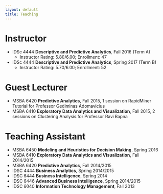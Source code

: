```yaml
---
layout: default
title: Teaching
---
```


# Instructor
* IDSc 4444 __Descriptive and Predictive Analytics__, Fall 2016 (Term A)
  * Instructor Rating: 5.80/6.00; Enrollment: 47
* IDSc 4444 __Descriptive and Predictive Analytics__, Spring 2017 (Term B)
  * Instructor Rating: 5.70/6.00; Enrollment: 52

# Guest Lecturer
* MSBA 6420 __Predictive Analytics__, Fall 2015, 1 session on RapidMiner Tutorial for Professor Gediminas Adomavicius
* MSBA 6410 __Exploratory Data Analytics and Visualization__, Fall 2015, 2 sessions on Clustering Analysis for Professor Ravi Bapna

# Teaching Assistant
* MSBA 6450 __Modeling and Heuristics for Decision Making__, Spring 2016
* MSBA 6410 __Exploratory Data Analytics and Visualization__, Fall 2014/2015
* MSBA 6420 __Predictive Analytics__, Fall 2014/2015
* IDSC 4444 __Business Analytics__, Spring 2014/2015
* IDSC 6444 __Business Intelligence__, Spring 2014
* IDSC 6446 __Advanced Business Intelligence__, Spring 2014/2015
* IDSC 6040 __Information Technology Management__, Fall 2013